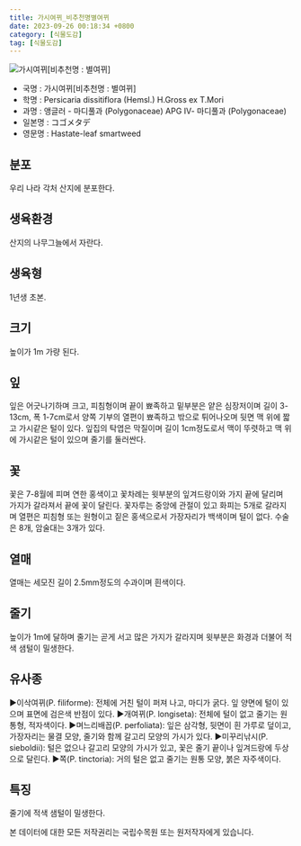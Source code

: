 ```yaml
---
title: 가시여뀌_비추천명별여뀌
date: 2023-09-26 00:18:34 +0800
category: [식물도감]
tag: [식물도감]
---
```




![가시여뀌[비추천명 : 별여뀌]](/fileUpload/plants/basic/Polygonaceae/Persicaria/1243/1_th2.JPG)
- 국명 : 가시여뀌[비추천명 : 별여뀌]
- 학명 : Persicaria dissitiflora (Hemsl.) H.Gross ex T.Mori
- 과명 : 앵글러 - 마디풀과 (Polygonaceae) APG Ⅳ- 마디풀과 (Polygonaceae)
- 일본명 : コゴメタデ
- 영문명 : Hastate-leaf smartweed


## 분포
우리 나라 각처 산지에 분포한다.
## 생육환경
산지의 나무그늘에서 자란다.
## 생육형
1년생 초본.
## 크기
높이가 1m 가량 된다.
## 잎
잎은 어긋나기하며 크고, 피침형이며 끝이 뾰족하고 밑부분은 얕은 심장저이며 길이 3-13cm, 폭 1-7cm로서 양쪽 기부의 열편이 뾰족하고 밖으로 튀어나오며 뒷면 맥 위에 짧고 가시같은 털이 있다. 잎집의 탁엽은 막질이며 길이 1cm정도로서 맥이 뚜렷하고 맥 위에 가시같은 털이 있으며 줄기를 둘러싼다.
## 꽃
꽃은 7-8월에 피며 연한 홍색이고 꽃차례는 윗부분의 잎겨드랑이와 가지 끝에 달리며 가지가 갈라져서 끝에 꽃이 달린다. 꽃자루는 중앙에 관절이 있고 화피는 5개로 갈라지며 열편은 피침형 또는 원형이고 짙은 홍색으로서 가장자리가 백색이며 털이 없다. 수술은 8개, 암술대는 3개가 있다.
## 열매
열매는 세모진 길이 2.5mm정도의 수과이며 흰색이다.
## 줄기
높이가 1m에 달하며 줄기는 곧게 서고 많은 가지가 갈라지며 윗부분은 화경과 더불어 적색 샘털이 밀생한다.
## 유사종
▶이삭여뀌(P. filiforme): 전체에 거친 털이 퍼져 나고, 마디가 굵다. 잎 양면에 털이 있으며 표면에 검은색 반점이 있다.▶개여뀌(P. longiseta): 전체에 털이 없고 줄기는 원통형, 적자색이다.▶며느리배꼽(P. perfoliata): 잎은 삼각형, 뒷면이 흰 가루로 덮이고, 가장자리는 물결 모양, 줄기와 함께 갈고리 모양의 가시가 있다.▶미꾸리낚시(P. sieboldii): 털은 없으나 갈고리 모양의 가시가 있고, 꽃은 줄기 끝이나 잎겨드랑에 두상으로 달린다.▶쪽(P. tinctoria): 거의 털은 없고 줄기는 원통 모양, 붉은 자주색이다.
## 특징
줄기에 적색 샘털이 밀생한다.






본 데이터에 대한 모든 저작권리는 국립수목원 또는 원저작자에게 있습니다.
